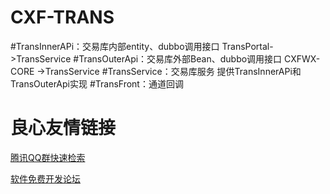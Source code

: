 # CXF-TRANS
#TransInnerAPi：交易库内部entity、dubbo调用接口   TransPortal->TransService
#TransOuterApi：交易库外部Bean、dubbo调用接口   CXFWX-CORE ->TransService
#TransService：交易库服务 提供TransInnerAPi和TransOuterApi实现
#TransFront：通道回调




 # 良心友情链接

[腾讯QQ群快速检索](http://u.720life.cn/s/8cf73f7c)

[软件免费开发论坛](http://u.720life.cn/s/bbb01dc0)